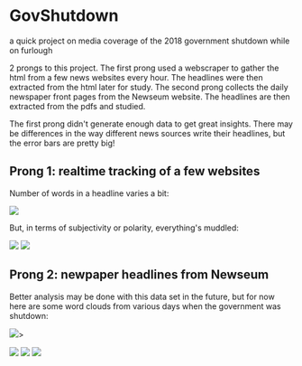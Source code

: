 # GovShutdown
a quick project on media coverage of the 2018 government shutdown while on furlough

2 prongs to this project. The first prong used a webscraper to gather the html from a few news websites every hour. The headlines were then extracted from the html later for study. The second prong collects the daily newspaper front pages from the Newseum website. The headlines are then extracted from the pdfs and studied.

The first prong didn't generate enough data to get great insights. There may be differences in the way different news sources write their headlines, but the error bars are pretty big!

## Prong 1: realtime tracking of a few websites 
Number of words in a headline varies a bit:

<img src="./GovShutdown/Gov_shutdown_figs/newsites_headline_word_counts.png" />

But, in terms of subjectivity or polarity, everything's muddled:

<img src="./GovShutdown/Gov_shutdown_figs/newsites_headline_subjectivity.png" />

<img src="./GovShutdown/Gov_shutdown_figs/newsites_headline_polarity.png" />

## Prong 2: newpaper headlines from Newseum

Better analysis may be done with this data set in the future, but for now here are some word clouds from various days when the government was shutdown:

<img src="./GovShutdown/Gov_shutdown_figs/20131001.png" />>

<img src="./GovShutdown/Gov_shutdown_figs/20131017.png" />

<img src="./GovShutdown/Gov_shutdown_figs/20180121.png" />

<img src="./GovShutdown/Gov_shutdown_figs/20180209.png" />

